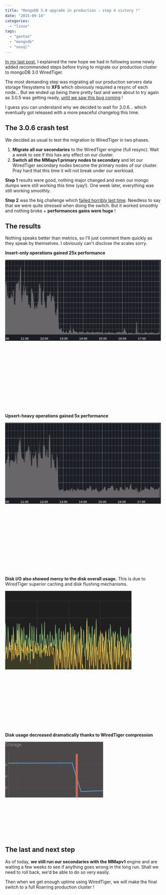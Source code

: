 ```yaml
---
title: "MongoDB 3.0 upgrade in production : step 4 victory !"
date: "2015-09-14"
categories: 
  - "linux"
tags: 
  - "gentoo"
  - "mongodb"
  - "nosql"
---
```


[In my last post](http://www.ultrabug.fr/mongodb-3-0-upgrade-in-production-step-3-hope/), I explained the new hope we had in following some newly added recommended steps before trying to migrate our production cluster to mongoDB 3.0 WiredTiger.

The most demanding step was migrating all our production servers data storage filesystems to **XFS** which obviously required a resync of each node... But we ended up being there pretty fast and were about to try again as 3.0.5 was getting ready, [until we saw this bug coming](https://jira.mongodb.org/browse/SERVER-19673) !

I guess you can understand why we decided to wait for 3.0.6... which eventually got released with a more peaceful changelog this time.

## The 3.0.6 crash test

We decided as usual to test the migration to WiredTiger in two phases.

1. **Migrate all our secondaries** to the WiredTiger engine (full resync). Wait a week to see if this has any effect on our cluster.
2. **Switch all the MMapv1 primary nodes to secondary** and let our WiredTiger secondary nodes become the primary nodes of our cluster. Pray hard that this time it will not break under our workload.

**Step 1** results were good, nothing major changed and even our mongo dumps were still working this time (yay!). One week later, everything was still working smoothly.

**Step 2** was the big challenge which [failed horribly last time](http://www.ultrabug.fr/mongodb-3-0-upgrade-in-production-step-2-failed/). Needless to say that we were quite stressed when doing the switch. But it worked smoothly and nothing broke + **performances gains were huge** !

## The results

Nothing speaks better than metrics, so I'll just comment them quickly as they speak by themselves. I obviously can't disclose the scales sorry.

**Insert-only operations gained 25x performance**

[![2015-09-14-173545_531x276_scrot](images/2015-09-14-173545_531x276_scrot.png)](http://www.ultrabug.fr/wordpress/wp-content/uploads/2015/09/2015-09-14-173545_531x276_scrot.png)

 

 

 

 

 

 

 

**Upsert-heavy operations gained 5x performance**

[![2015-09-14-173748_530x275_scrot](images/2015-09-14-173748_530x275_scrot.png)](http://www.ultrabug.fr/wordpress/wp-content/uploads/2015/09/2015-09-14-173748_530x275_scrot.png)

 

 

 

 

 

 

 

**Disk I/O also showed mercy to the disk overall usage.** This is due to WiredTiger superior caching and disk flushing mechanisms.

[![2015-09-14-173954_409x254_scrot](images/2015-09-14-173954_409x254_scrot.png)](http://www.ultrabug.fr/wordpress/wp-content/uploads/2015/09/2015-09-14-173954_409x254_scrot.png)

 

 

 

 

 

 

**Disk usage decreased dramatically thanks to WiredTiger compression**

[![2015-09-14-174137_317x180_scrot](images/2015-09-14-174137_317x180_scrot.png)](http://www.ultrabug.fr/wordpress/wp-content/uploads/2015/09/2015-09-14-174137_317x180_scrot.png)

 

 

 

 

## The last and next step

As of today, **we still run our secondaries with the MMapv1** engine and are waiting a few weeks to see if anything goes wrong in the long run. Shall we need to roll back, we'd be able to do so very easily.

Then when we get enough uptime using WiredTiger, we will make the final switch to a full Roarring production cluster !
